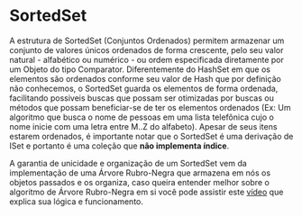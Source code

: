 # SortedSet
A estrutura de SortedSet (Conjuntos Ordenados) permitem armazenar um conjunto de valores únicos ordenados de forma crescente, pelo seu valor natural - alfabético ou numérico - ou ordem especificada diretamente por um Objeto do tipo Comparator. Diferentemente do HashSet em que os elementos são ordenados conforme seu valor de Hash que por definição não conhecemos, o SortedSet guarda os elementos de forma ordenada, facilitando possiveis buscas que possam ser otimizadas por buscas ou métodos que possam beneficiar-se de ter os elementos ordenados (Ex: Um algoritmo que busca o nome de pessoas em uma lista telefônica cujo o nome inicie com uma letra entre M..Z do alfabeto). Apesar de seus itens estarem ordenados, é importante notar que o SortedSet é uma derivação de ISet e portanto é uma coleção que **não implementa índice**. 

A garantia de unicidade e organização de um SortedSet vem da implementação de uma Árvore Rubro-Negra que armazena em nós os objetos passados e os organiza, caso queira entender melhor sobre o algoritmo de Árvore Rubro-Negra em si você pode assistir este [vídeo](https://www.youtube.com/watch?v=DaWNuijRRFY) que explica sua lógica e funcionamento.
